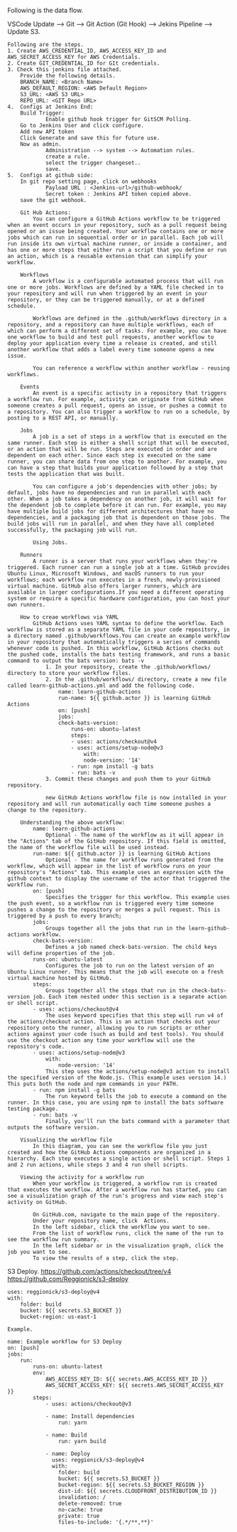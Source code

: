 Following is the data flow.

VSCode Update --> Git --> Git Action (Git Hook) --> Jekins Pipeline --> Update S3.

    Following are the steps.
    1. Create AWS_CREDENTIAL_ID, AWS_ACCESS_KEY_ID and AWS_SECRET_ACCESS_KEY for AWS Credentials.
    2. Create GIT_CREDENTIAL_ID for GIt credentials.
    3. Check this jenkins file attached.
        Provide the following details.
        BRANCH_NAME: <Branch Name>
        AWS_DEFAULT_REGION: <AWS Default Region>
        S3_URL: <AWS S3 URL>
        REPO_URL: <GIT Repo URL>
    4.  Configs at Jenkins End:
        Build Trigger:
                Enable github hook trigger for GitSCM Polling.
        Go to Jenkins User and click configure.
        Add new API token
        Click Generate and save this for future use.
        Now as admin.
                Administration --> system --> Automation rules.
                create a rule.
                select the trigger changeset..
                save.
    5.  Configs at github side:
        In git repo setting page, click on webhooks
                Payload URL : <Jenkins-url>/github-webhook/
                Secret token : Jenkins API token copied above.
        save the git webhook.

        Git Hub Actions:
            You can configure a GitHub Actions workflow to be triggered when an event occurs in your repository, such as a pull request being opened or an issue being created. Your workflow contains one or more jobs which can run in sequential order or in parallel. Each job will run inside its own virtual machine runner, or inside a container, and has one or more steps that either run a script that you define or run an action, which is a reusable extension that can simplify your workflow.

        Workflows
            A workflow is a configurable automated process that will run one or more jobs. Workflows are defined by a YAML file checked in to your repository and will run when triggered by an event in your repository, or they can be triggered manually, or at a defined schedule.

            Workflows are defined in the .github/workflows directory in a repository, and a repository can have multiple workflows, each of which can perform a different set of tasks. For example, you can have one workflow to build and test pull requests, another workflow to deploy your application every time a release is created, and still another workflow that adds a label every time someone opens a new issue.

            You can reference a workflow within another workflow - reusing workflows.

        Events
            An event is a specific activity in a repository that triggers a workflow run. For example, activity can originate from GitHub when someone creates a pull request, opens an issue, or pushes a commit to a repository. You can also trigger a workflow to run on a schedule, by posting to a REST API, or manually.

        Jobs
            A job is a set of steps in a workflow that is executed on the same runner. Each step is either a shell script that will be executed, or an action that will be run. Steps are executed in order and are dependent on each other. Since each step is executed on the same runner, you can share data from one step to another. For example, you can have a step that builds your application followed by a step that tests the application that was built.

            You can configure a job's dependencies with other jobs; by default, jobs have no dependencies and run in parallel with each other. When a job takes a dependency on another job, it will wait for the dependent job to complete before it can run. For example, you may have multiple build jobs for different architectures that have no dependencies, and a packaging job that is dependent on those jobs. The build jobs will run in parallel, and when they have all completed successfully, the packaging job will run.

            Using Jobs.
        
        Runners
            A runner is a server that runs your workflows when they're triggered. Each runner can run a single job at a time. GitHub provides Ubuntu Linux, Microsoft Windows, and macOS runners to run your workflows; each workflow run executes in a fresh, newly-provisioned virtual machine. GitHub also offers larger runners, which are available in larger configurations.If you need a different operating system or require a specific hardware configuration, you can host your own runners.
        
        How to creae workflows via YAML
            GitHub Actions uses YAML syntax to define the workflow. Each workflow is stored as a separate YAML file in your code repository, in a directory named .github/workflows.You can create an example workflow in your repository that automatically triggers a series of commands whenever code is pushed. In this workflow, GitHub Actions checks out the pushed code, installs the bats testing framework, and runs a basic command to output the bats version: bats -v
                1. In your repository, create the .github/workflows/ directory to store your workflow files.
                2. In the .github/workflows/ directory, create a new file called learn-github-actions.yml and add the following code.
                    name: learn-github-actions
                    run-name: ${{ github.actor }} is learning GitHub Actions
                    on: [push]
                    jobs:
                    check-bats-version:
                        runs-on: ubuntu-latest
                        steps:
                        - uses: actions/checkout@v4
                        - uses: actions/setup-node@v3
                            with:
                            node-version: '14'
                        - run: npm install -g bats
                        - run: bats -v
                3. Commit these changes and push them to your GitHub repository.
                
                new GitHub Actions workflow file is now installed in your repository and will run automatically each time someone pushes a change to the repository.
        
        Understanding the above workflow:
            name: learn-github-actions
                Optional - The name of the workflow as it will appear in the "Actions" tab of the GitHub repository. If this field is omitted, the name of the workflow file will be used instead.
            run-name: ${{ github.actor }} is learning GitHub Actions
                Optional - The name for workflow runs generated from the workflow, which will appear in the list of workflow runs on your repository's "Actions" tab. This example uses an expression with the github context to display the username of the actor that triggered the workflow run.
            on: [push]
                Specifies the trigger for this workflow. This example uses the push event, so a workflow run is triggered every time someone pushes a change to the repository or merges a pull request. This is triggered by a push to every branch;
            jobs:
                Groups together all the jobs that run in the learn-github-actions workflow.
            check-bats-version:
                Defines a job named check-bats-version. The child keys will define properties of the job.
            runs-on: ubuntu-latest
                Configures the job to run on the latest version of an Ubuntu Linux runner. This means that the job will execute on a fresh virtual machine hosted by GitHub.
            steps:
                Groups together all the steps that run in the check-bats-version job. Each item nested under this section is a separate action or shell script.
            - uses: actions/checkout@v4
                The uses keyword specifies that this step will run v4 of the actions/checkout action. This is an action that checks out your repository onto the runner, allowing you to run scripts or other actions against your code (such as build and test tools). You should use the checkout action any time your workflow will use the repository's code.
            - uses: actions/setup-node@v3
                with:
                    node-version: '14'
                This step uses the actions/setup-node@v3 action to install the specified version of the Node.js. (This example uses version 14.) This puts both the node and npm commands in your PATH.
            - run: npm install -g bats
                The run keyword tells the job to execute a command on the runner. In this case, you are using npm to install the bats software testing package.
            - run: bats -v
                Finally, you'll run the bats command with a parameter that outputs the software version.
        
        Visualizing the workflow file
            In this diagram, you can see the workflow file you just created and how the GitHub Actions components are organized in a hierarchy. Each step executes a single action or shell script. Steps 1 and 2 run actions, while steps 3 and 4 run shell scripts. 
        
        Viewing the activity for a workflow run
            When your workflow is triggered, a workflow run is created that executes the workflow. After a workflow run has started, you can see a visualization graph of the run's progress and view each step's activity on GitHub.

            On GitHub.com, navigate to the main page of the repository.
            Under your repository name, click  Actions.
            In the left sidebar, click the workflow you want to see.
            From the list of workflow runs, click the name of the run to see the workflow run summary.
            In the left sidebar or in the visualization graph, click the job you want to see.
            To view the results of a step, click the step.

S3 Deploy.
    https://github.com/actions/checkout/tree/v4
    https://github.com/Reggionick/s3-deploy

    uses: reggionick/s3-deploy@v4
    with:
        folder: build
        bucket: ${{ secrets.S3_BUCKET }}
        bucket-region: us-east-1

    Example.

    name: Example workflow for S3 Deploy
    on: [push]
    jobs:
        run:
            runs-on: ubuntu-latest
            env:
                AWS_ACCESS_KEY_ID: ${{ secrets.AWS_ACCESS_KEY_ID }}
                AWS_SECRET_ACCESS_KEY: ${{ secrets.AWS_SECRET_ACCESS_KEY }}
            steps:
                - uses: actions/checkout@v3

                - name: Install dependencies
                    run: yarn

                - name: Build
                    run: yarn build

                - name: Deploy
                  uses: reggionick/s3-deploy@v4
                  with:
                    folder: build
                    bucket: ${{ secrets.S3_BUCKET }}
                    bucket-region: ${{ secrets.S3_BUCKET_REGION }}
                    dist-id: ${{ secrets.CLOUDFRONT_DISTRIBUTION_ID }}
                    invalidation: /
                    delete-removed: true
                    no-cache: true
                    private: true
                    files-to-include: '{.*/**,**}'
